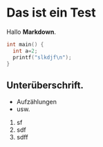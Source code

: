 # Das ist ein Test

Hallo **Markdown**.

```c++
int main() {
  int a=2;
  printf("slkdjf\n");
}
```

## Unterüberschrift.

- Aufzählungen
- usw.

1. sf
2. sdf
3. sdff



